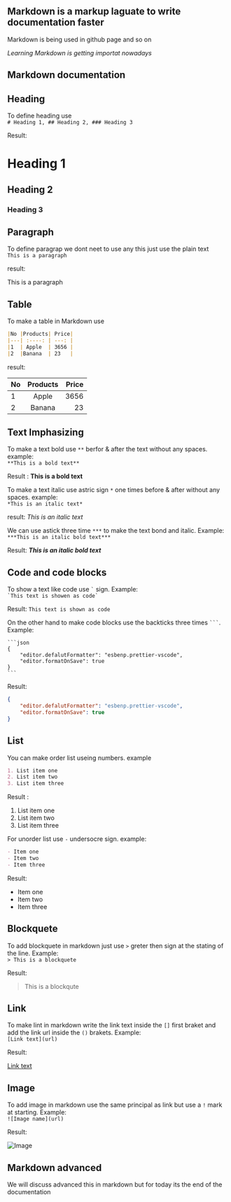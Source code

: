 ## Markdown is a markup laguate to write documentation faster

Markdown is being used in github page and so on 

*Learning Markdown is getting importat nowadays*

## Markdown documentation

## Heading

To define heading use   
`# Heading 1, ## Heading 2, ### Heading 3`

Result:

# Heading 1

## Heading 2

### Heading 3

## Paragraph

To define paragrap we dont neet to use any this just use the plain text  
`This is a paragraph`  

result:  

This is a paragraph

## Table

To make a table in Markdown use
```markdown
|No |Products| Price|
|---| :----: | ---: |
|1  | Apple  | 3656 |
|2  |Banana  | 23   |
```
result:

|No |Products| Price|
|---|  :--:  |  -:  |
|1  | Apple  | 3656 |
|2  |Banana  | 23   |

## Text Imphasizing

To make a text bold use `**` berfor & after the text without any spaces. example:  
`**This is a bold text**`

Result : **This is a bold text**

To make a text italic use astric sign `*` one times before & after without any spaces. example:  
`*This is an italic text*`

result: *This is an italic text*

We can use astick three time `***` to make the text bond and italic. Example:  
`***This is an italic bold text***`

Result: ***This is an italic bold text***

## Code and code blocks

To show a text like code use ``` ` ``` sign. Example:  
``` `This text is showen as code` ```

Result: `This text is shown as code`

On the other hand to make code blocks use the backticks three times ` ``` `. Example:  
````
```json
{
    "editor.defalutFormatter": "esbenp.prettier-vscode",
    "editor.formatOnSave": true
}
```
````
Result: 

```json
{
    "editor.defalutFormatter": "esbenp.prettier-vscode",
    "editor.formatOnSave": true
}
```

## List

You can make order list useing numbers. example  
```markdown
1. List item one
2. List item two
3. List item three
```

Result :

1. List item one
2. List item two
3. List item three

For unorder list use `-` undersocre sign. example:  
```markdown
- Item one
- Item two
- Item three
```

Result:

- Item one
- Item two
- Item three

## Blockquete

To add blockquete in markdown just use `>` greter then sign at the stating of the line. Example:  
` > This is a blockquete `

Result: 

> This is a blockqute

## Link

To make lint in markdown write the link text inside the `[]` first braket and add the link url inside the `()` brakets. Example:  
`[Link text](url)`

Result: 

[Link text](url)

## Image

To add image in markdown use the same principal as link but use a `!` mark at starting. Example:  
`![Image name](url)`

Result: 

![Image](https://mdg.imgix.net/assets/images/tux.png?auto=format&fit=clip&q=40&w=100)

## Markdown advanced

We will discuss advanced this in markdown but for today its the end of the documentation